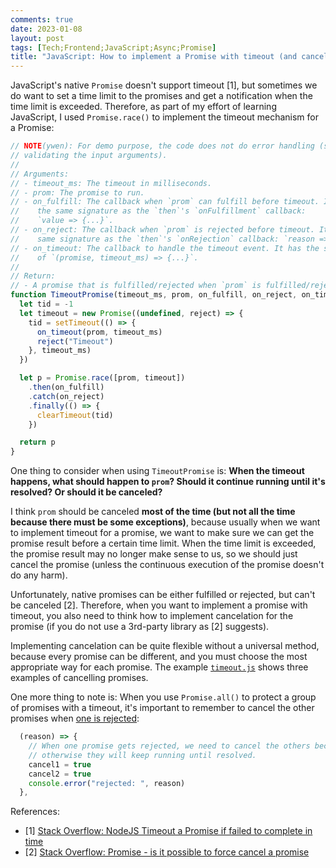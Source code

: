 ```yaml
---
comments: true
date: 2023-01-08
layout: post
tags: [Tech;Frontend;JavaScript;Async;Promise]
title: "JavaScript: How to implement a Promise with timeout (and cancelation)"
---
```


JavaScript's native `Promise` doesn't support timeout [1], but sometimes we do want to set a time limit to the promises and get a notification when the time limit is exceeded. Therefore, as part of my effort of learning JavaScript, I used `Promise.race()` to implement the timeout mechanism for a Promise:

```javascript
// NOTE(ywen): For demo purpose, the code does not do error handling (such as
// validating the input arguments).
//
// Arguments:
// - timeout_ms: The timeout in milliseconds.
// - prom: The promise to run.
// - on_fulfill: The callback when `prom` can fulfill before timeout. It has
//    the same signature as the `then`'s `onFulfillment` callback:
//    `value => {...}`.
// - on_reject: The callback when `prom` is rejected before timeout. It has the
//    same signature as the `then`'s `onRejection` callback: `reason => {...}`.
// - on_timeout: The callback to handle the timeout event. It has the signature
//    of `(promise, timeout_ms) => {...}`.
//
// Return:
// - A promise that is fulfilled/rejected when `prom` is fulfilled/rejected.
function TimeoutPromise(timeout_ms, prom, on_fulfill, on_reject, on_timeout) {
  let tid = -1
  let timeout = new Promise((undefined, reject) => {
    tid = setTimeout(() => {
      on_timeout(prom, timeout_ms)
      reject("Timeout")
    }, timeout_ms)
  })

  let p = Promise.race([prom, timeout])
    .then(on_fulfill)
    .catch(on_reject)
    .finally(() => {
      clearTimeout(tid)
    })

  return p
}
```

One thing to consider when using `TimeoutPromise` is: **When the timeout happens, what should happen to `prom`? Should it continue running until it's resolved? Or should it be canceled?**

I think `prom` should be canceled **most of the time (but not all the time because there must be some exceptions)**, because usually when we want to implement timeout for a promise, we want to make sure we can get the promise result before a certain time limit. When the time limit is exceeded, the promise result may no longer make sense to us, so we should just cancel the promise (unless the continuous execution of the promise doesn't do any harm).

Unfortunately, native promises can be either fulfilled or rejected, but can't be canceled [2]. Therefore, when you want to implement a promise with timeout, you also need to think how to implement cancelation for the promise (if you do not use a 3rd-party library as [2] suggests).

Implementing cancelation can be quite flexible without a universal method, because every promise can be different, and you must choose the most appropriate way for each promise. The example [`timeout.js`](https://github.com/yaobinwen/robin_on_rails/blob/master/JavaScript/Promise/timeout.js) shows three examples of cancelling promises.

One more thing to note is: When you use `Promise.all()` to protect a group of promises with a timeout, it's important to remember to cancel the other promises when [one is rejected](https://github.com/yaobinwen/robin_on_rails/blob/master/JavaScript/Promise/timeout.js#L138-L144):

```javascript
  (reason) => {
    // When one promise gets rejected, we need to cancel the others because
    // otherwise they will keep running until resolved.
    cancel1 = true
    cancel2 = true
    console.error("rejected: ", reason)
  },
```

References:
- [1] [Stack Overflow: NodeJS Timeout a Promise if failed to complete in time](https://stackoverflow.com/q/32461271/630364)
- [2] [Stack Overflow: Promise - is it possible to force cancel a promise](https://stackoverflow.com/a/30235261/630364)
